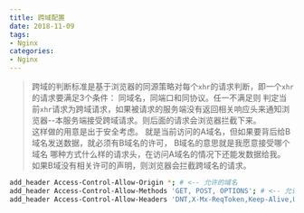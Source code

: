 ```yaml
---
title: 跨域配置
date: 2018-11-09
tags:
- Nginx
categories:
- Nginx
---
```


> 跨域的判断标准是基于浏览器的同源策略对每个`xhr`的请求判断，即一个`xhr`的请求要满足3个条件： 同域名，同端口和同协议。任一不满足则
> 判定当前`xhr`请求为跨域请求，如果被请求的服务端没有返回相关响应头来通知浏览器--本服务端接受跨域请求。则后面的请求会浏览器拦截下来。   
> 这样做的用意是出于安全考虑。 就是当前访问的A域名，但如果要背后给B域名发送数据，就必须有B域名的许可， B域名的意思就是我愿意接受哪个域名
> 哪种方式什么样的请求头，在访问A域名的情况下还能发数据给我。 如果B域没有相关许可的声明，则浏览器会拦截跨域名的请求。  
``` bash
add_header Access-Control-Allow-Origin *; # <-- 允许的域名
add_header Access-Control-Allow-Methods 'GET, POST, OPTIONS'; # <-- 允许的请求方式
add_header Access-Control-Allow-Headers 'DNT,X-Mx-ReqToken,Keep-Alive,User-Agent,X-Requested-With,If-Modified-Since,Cache-Control,Content-Type,Authorization'; # <-- 允许的请求头字段
```
